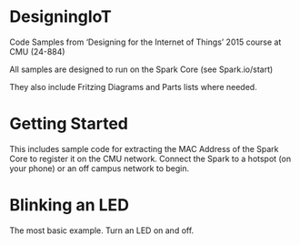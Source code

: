 # DesigningIoT
Code Samples from ‘Designing for the Internet of Things’ 2015 course at CMU (24-884)

All samples are designed to run on the Spark Core (see Spark.io/start)

They also include Fritzing Diagrams and Parts lists where needed. 

# Getting Started

This includes sample code for extracting the MAC Address of the Spark Core to register it on the CMU network. Connect the Spark to a hotspot (on your phone) or an off campus network to begin.

# Blinking an LED
The most basic example. Turn an LED on and off. 
